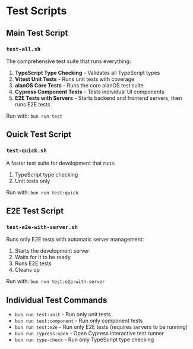 # Test Scripts

## Main Test Script

### `test-all.sh`

The comprehensive test suite that runs everything:

1. **TypeScript Type Checking** - Validates all TypeScript types
2. **Vitest Unit Tests** - Runs unit tests with coverage
3. **alanOS Core Tests** - Runs the core alanOS test suite
4. **Cypress Component Tests** - Tests individual UI components
5. **E2E Tests with Servers** - Starts backend and frontend servers, then runs E2E tests

Run with: `bun run test`

## Quick Test Script

### `test-quick.sh`

A faster test suite for development that runs:

1. TypeScript type checking
2. Unit tests only

Run with: `bun run test:quick`

## E2E Test Script

### `test-e2e-with-server.sh`

Runs only E2E tests with automatic server management:

1. Starts the development server
2. Waits for it to be ready
3. Runs E2E tests
4. Cleans up

Run with: `bun run test:e2e:with-server`

## Individual Test Commands

- `bun run test:unit` - Run only unit tests
- `bun run test:component` - Run only component tests
- `bun run test:e2e` - Run only E2E tests (requires servers to be running)
- `bun run cypress:open` - Open Cypress interactive test runner
- `bun run type-check` - Run only TypeScript type checking
